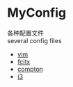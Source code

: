 # MyConfig

各种配置文件<br>
several config files

-   [vim](./vim)
-   [fcitx](./fcitx)
-   [compton](./compton)
-   [i3](./i3)
